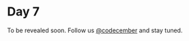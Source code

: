 # Day 7

To be revealed soon. Follow us [@codecember](https://twitter.com/codecember_ink) and stay tuned.
